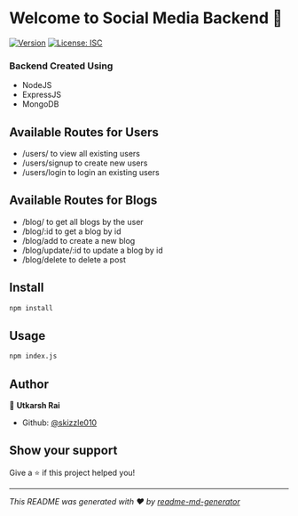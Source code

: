 # Welcome to Social Media Backend 👋
[![Version](https://img.shields.io/npm/v/backend-template.svg)](https://www.npmjs.com/package/backend-template)
[![License: ISC](https://img.shields.io/badge/License-ISC-yellow.svg)](#)

### Backend Created Using 
* NodeJS
* ExpressJS
* MongoDB

## Available Routes for Users 


* /users/ to view all existing users 
* /users/signup to create new users
* /users/login to login an existing users 

## Available Routes for Blogs 

* /blog/ to get all blogs by the user
* /blog/:id to get a blog by id
* /blog/add to create a new blog
* /blog/update/:id to update a blog by id
* /blog/delete to delete a post

## Install

```sh
npm install
```

## Usage

```sh
npm index.js
```

## Author

👤 **Utkarsh Rai**

* Github: [@skizzle010](https://github.com/skizzle010)

## Show your support

Give a ⭐️ if this project helped you!


***
_This README was generated with ❤️ by [readme-md-generator](https://github.com/kefranabg/readme-md-generator)_
